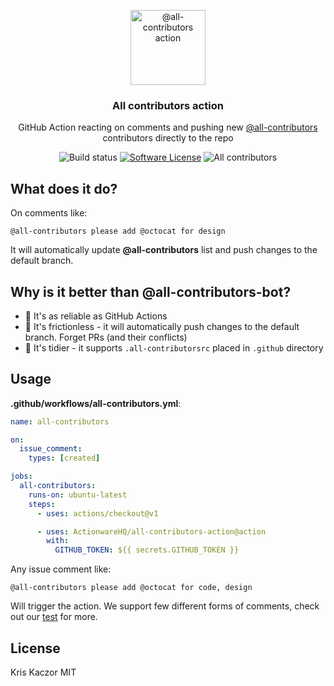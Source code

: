 <p align="center">
  <img src="https://emojipedia-us.s3.dualstack.us-west-1.amazonaws.com/thumbs/240/apple/271/busts-in-silhouette_1f465.png" width="120" alt="@all-contributors action">
  <h3 align="center">All contributors action</h3>
  <p align="center">GitHub Action reacting on comments and pushing new <a href="https://allcontributors.org/">@all-contributors</a> contributors directly to the repo</p>
  <p align="center">
    <img alt="Build status" src="https://github.com/ActionwareHQ/all-contributors-action/workflows/CI/badge.svg">
    <a href="/package.json"><img alt="Software License" src="https://img.shields.io/badge/license-MIT-brightgreen.svg?style=flat-square"></a>
    <img alt="All contributors" src="https://img.shields.io/badge/all_contributors-1-orange.svg?style=flat-square">
  </p>
</p>

## What does it do?

On comments like:

```
@all-contributors please add @octocat for design
```

It will automatically update **@all-contributors** list and push changes to the default branch.

## Why is it better than @all-contributors-bot?

- 🤖 It's as reliable as GitHub Actions
- 💪 It's frictionless - it will automatically push changes to the default branch. Forget PRs (and their conflicts)
- 🧹 It's tidier - it supports `.all-contributorsrc` placed in `.github` directory

## Usage

**.github/workflows/all-contributors.yml**:

```yml
name: all-contributors

on:
  issue_comment:
    types: [created]

jobs:
  all-contributors:
    runs-on: ubuntu-latest
    steps:
      - uses: actions/checkout@v1

      - uses: ActionwareHQ/all-contributors-action@action
        with:
          GITHUB_TOKEN: ${{ secrets.GITHUB_TOKEN }}
```

Any issue comment like:

```
@all-contributors please add @octocat for code, design
```

Will trigger the action. We support few different forms of comments, check out our
[test](https://github.com/ActionwareHQ/all-contributors-action/blob/master/test/all-contributors/parseComment.test.ts)
for more.

## License

Kris Kaczor MIT
